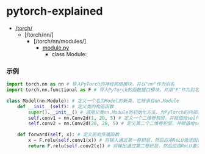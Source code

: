 # pytorch-explained


* [/torch/](./torch/)
   *  [/torch/nn/]
       *  [/torch/nn/modules/]
          *  [module.py](/torch/nn/modules/module.py)
              * class Module:
 


### 示例 



```python
import torch.nn as nn # 导入PyTorch的神经网络模块，并以"nn"作为别名
import torch.nn.functional as F # 导入PyTorch的函数接口模块，并用"F"作为别名

class Model(nn.Module): # 定义一个名为Model的新类，它继承自nn.Module
    def __init__(self): # 定义类的构造函数
        super().__init__() # 调用父类nn.Module的初始化方法，为PyTorch的内部机制设置基础状态
        self.conv1 = nn.Conv2d(1, 20, 5) # 定义一个二维卷积层，并赋值给self.conv1
        self.conv2 = nn.Conv2d(20, 20, 5) # 定义第二个二维卷积层，并赋值给self.conv2

    def forward(self, x): # 定义前向传播函数
        x = F.relu(self.conv1(x)) # 将输入通过第一卷积层，然后应用ReLU激活函数
        return F.relu(self.conv2(x)) # 将输出通过第二卷积层，然后应用ReLU激活函数并返回结果
```




